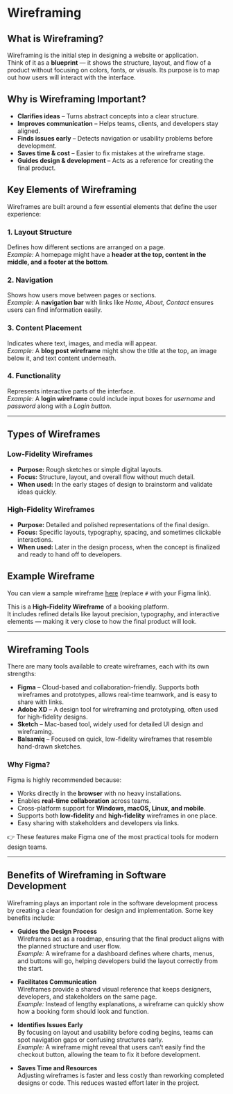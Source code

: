 # Wireframing

## What is Wireframing?
Wireframing is the initial step in designing a website or application.  
Think of it as a **blueprint** — it shows the structure, layout, and flow of a product without focusing on colors, fonts, or visuals. Its purpose is to map out how users will interact with the interface.

## Why is Wireframing Important?
- **Clarifies ideas** – Turns abstract concepts into a clear structure.  
- **Improves communication** – Helps teams, clients, and developers stay aligned.  
- **Finds issues early** – Detects navigation or usability problems before development.  
- **Saves time & cost** – Easier to fix mistakes at the wireframe stage.  
- **Guides design & development** – Acts as a reference for creating the final product.  

## Key Elements of Wireframing
Wireframes are built around a few essential elements that define the user experience:

### 1. Layout Structure
Defines how different sections are arranged on a page.  
*Example:* A homepage might have a **header at the top, content in the middle, and a footer at the bottom**.

### 2. Navigation
Shows how users move between pages or sections.  
*Example:* A **navigation bar** with links like *Home, About, Contact* ensures users can find information easily.

### 3. Content Placement
Indicates where text, images, and media will appear.  
*Example:* A **blog post wireframe** might show the title at the top, an image below it, and text content underneath.

### 4. Functionality
Represents interactive parts of the interface.  
*Example:* A **login wireframe** could include input boxes for *username* and *password* along with a *Login button*.

---

## Types of Wireframes

### Low-Fidelity Wireframes
- **Purpose:** Rough sketches or simple digital layouts.  
- **Focus:** Structure, layout, and overall flow without much detail.  
- **When used:** In the early stages of design to brainstorm and validate ideas quickly.  

### High-Fidelity Wireframes
- **Purpose:** Detailed and polished representations of the final design.  
- **Focus:** Specific layouts, typography, spacing, and sometimes clickable interactions.  
- **When used:** Later in the design process, when the concept is finalized and ready to hand off to developers.  

## Example Wireframe
You can view a sample wireframe [here](#) (replace `#` with your Figma link).  

This is a **High-Fidelity Wireframe** of a booking platform.  
It includes refined details like layout precision, typography, and interactive elements — making it very close to how the final product will look.

---

## Wireframing Tools
There are many tools available to create wireframes, each with its own strengths:

- **Figma** – Cloud-based and collaboration-friendly. Supports both wireframes and prototypes, allows real-time teamwork, and is easy to share with links.  
- **Adobe XD** – A design tool for wireframing and prototyping, often used for high-fidelity designs.  
- **Sketch** – Mac-based tool, widely used for detailed UI design and wireframing.  
- **Balsamiq** – Focused on quick, low-fidelity wireframes that resemble hand-drawn sketches.  

### Why Figma?
Figma is highly recommended because:
- Works directly in the **browser** with no heavy installations.  
- Enables **real-time collaboration** across teams.  
- Cross-platform support for **Windows, macOS, Linux, and mobile**.  
- Supports both **low-fidelity** and **high-fidelity** wireframes in one place.  
- Easy sharing with stakeholders and developers via links.  

👉 These features make Figma one of the most practical tools for modern design teams.

---

## Benefits of Wireframing in Software Development
Wireframing plays an important role in the software development process by creating a clear foundation for design and implementation. Some key benefits include:

- **Guides the Design Process**  
  Wireframes act as a roadmap, ensuring that the final product aligns with the planned structure and user flow.  
  *Example:* A wireframe for a dashboard defines where charts, menus, and buttons will go, helping developers build the layout correctly from the start.  

- **Facilitates Communication**  
  Wireframes provide a shared visual reference that keeps designers, developers, and stakeholders on the same page.  
  *Example:* Instead of lengthy explanations, a wireframe can quickly show how a booking form should look and function.  

- **Identifies Issues Early**  
  By focusing on layout and usability before coding begins, teams can spot navigation gaps or confusing structures early.  
  *Example:* A wireframe might reveal that users can’t easily find the checkout button, allowing the team to fix it before development.  

- **Saves Time and Resources**  
  Adjusting wireframes is faster and less costly than reworking completed designs or code. This reduces wasted effort later in the project.  


